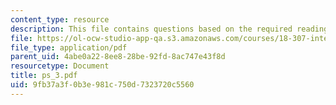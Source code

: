 ```yaml
---
content_type: resource
description: This file contains questions based on the required reading for the course.
file: https://ol-ocw-studio-app-qa.s3.amazonaws.com/courses/18-307-integral-equations-spring-2006/9fb37a3f0b3e981c750d7323720c5560_ps_3.pdf
file_type: application/pdf
parent_uid: 4abe0a22-8ee8-28be-92fd-8ac747e43f8d
resourcetype: Document
title: ps_3.pdf
uid: 9fb37a3f-0b3e-981c-750d-7323720c5560
---
```

